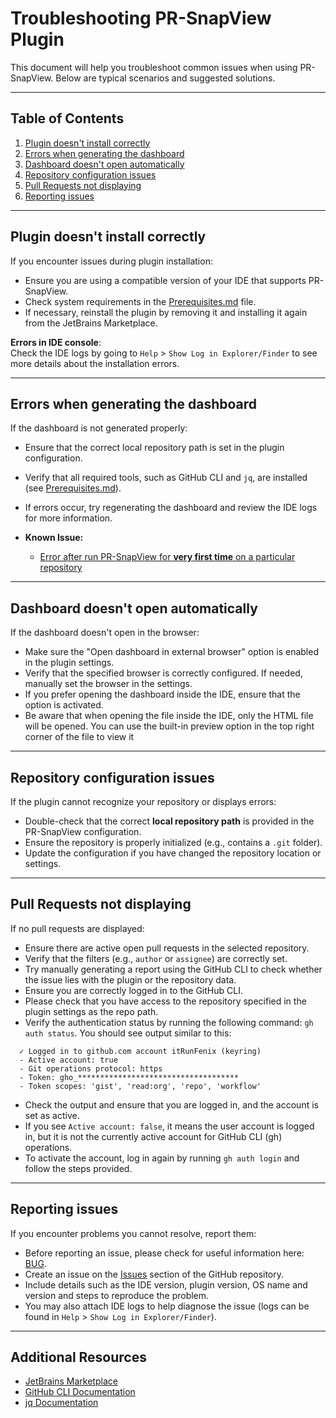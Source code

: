 # Troubleshooting PR-SnapView Plugin

This document will help you troubleshoot common issues when using PR-SnapView. Below are typical scenarios and suggested solutions.

---

## Table of Contents

1. [Plugin doesn't install correctly](#plugin-doesnt-install-correctly)
2. [Errors when generating the dashboard](#errors-when-generating-the-dashboard)
3. [Dashboard doesn't open automatically](#dashboard-doesnt-open-automatically)
4. [Repository configuration issues](#repository-configuration-issues)
5. [Pull Requests not displaying](#pull-requests-not-displaying)
6. [Reporting issues](#reporting-issues)

---

## Plugin doesn't install correctly

If you encounter issues during plugin installation:

- Ensure you are using a compatible version of your IDE that supports PR-SnapView.
- Check system requirements in the [Prerequisites.md](https://github.com/itRunFenix/PR-SnapView-plugin/blob/master/Prerequisites.md) file.
- If necessary, reinstall the plugin by removing it and installing it again from the JetBrains Marketplace.

**Errors in IDE console**:  
Check the IDE logs by going to `Help` > `Show Log in Explorer/Finder` to see more details about the installation errors.

---

## Errors when generating the dashboard

If the dashboard is not generated properly:

- Ensure that the correct local repository path is set in the plugin configuration.
- Verify that all required tools, such as GitHub CLI and `jq`, are installed (see [Prerequisites.md](https://github.com/itRunFenix/PR-SnapView-plugin/blob/master/Prerequisites.md)).
- If errors occur, try regenerating the dashboard and review the IDE logs for more information.

- **Known Issue:** 
  - [Error after run PR-SnapView for **very first time** on a particular repository](https://github.com/itRunFenix/PR-SnapView-plugin/issues/2)

---

## Dashboard doesn't open automatically

If the dashboard doesn't open in the browser:

- Make sure the "Open dashboard in external browser" option is enabled in the plugin settings.
- Verify that the specified browser is correctly configured. If needed, manually set the browser in the settings.
- If you prefer opening the dashboard inside the IDE, ensure that the option is activated.
- Be aware that when opening the file inside the IDE, only the HTML file will be opened. You can use the built-in preview option in the top right corner of the file to view it

---

## Repository configuration issues

If the plugin cannot recognize your repository or displays errors:

- Double-check that the correct **local repository path** is provided in the PR-SnapView configuration.
- Ensure the repository is properly initialized (e.g., contains a `.git` folder).
- Update the configuration if you have changed the repository location or settings.

---

## Pull Requests not displaying

If no pull requests are displayed:

- Ensure there are active open pull requests in the selected repository.
- Verify that the filters (e.g., `author` or `assignee`) are correctly set.
- Try manually generating a report using the GitHub CLI to check whether the issue lies with the plugin or the repository data.
- Ensure you are correctly logged in to the GitHub CLI.
- Please check that you have access to the repository specified in the plugin settings as the repo path.
- Verify the authentication status by running the following command: `gh auth status`. You should see output similar to this:
```
  ✓ Logged in to github.com account itRunFenix (keyring)
  - Active account: true
  - Git operations protocol: https
  - Token: gho_************************************
  - Token scopes: 'gist', 'read:org', 'repo', 'workflow'
```
- Check the output and ensure that you are logged in, and the account is set as active.
- If you see `Active account: false`, it means the user account is logged in, but it is not the currently active account for GitHub CLI (gh) operations.
- To activate the account, log in again by running `gh auth login` and follow the steps provided.


---

## Reporting issues

If you encounter problems you cannot resolve, report them:

- Before reporting an issue, please check for useful information here: [BUG](https://github.com/itRunFenix/PR-SnapView-plugin/blob/master/BUG.md).
- Create an issue on the [Issues](https://github.com/itRunFenix/PR-SnapView-plugin/issues) section of the GitHub repository.
- Include details such as the IDE version, plugin version, OS name and version and steps to reproduce the problem.
- You may also attach IDE logs to help diagnose the issue (logs can be found in `Help` > `Show Log in Explorer/Finder`).

---

## Additional Resources

- [JetBrains Marketplace](https://plugins.jetbrains.com/)
- [GitHub CLI Documentation](https://cli.github.com/)
- [jq Documentation](https://stedolan.github.io/jq/)
